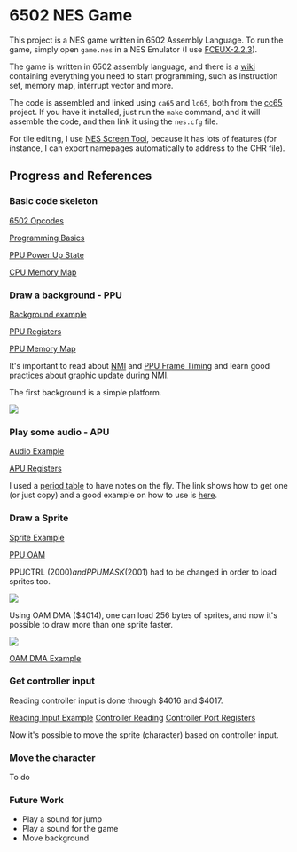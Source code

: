 # 6502 NES Game

This project is a NES game written in 6502 Assembly Language. To run the game, simply open ```game.nes``` in a NES Emulator (I use [FCEUX-2.2.3](http://www.fceux.com/web/home.html)).

The game is written in 6502 assembly language, and there is a [wiki](http://wiki.nesdev.com/w/index.php/Nesdev_Wiki) containing everything you need to start programming, such as instruction set, memory map, interrupt vector and more.

The code is assembled and linked using ```ca65``` and ```ld65```, both from the [cc65](https://www.cc65.org/) project. If you have it installed, just run the ```make``` command, and it will assemble the code, and then link it using the ```nes.cfg``` file.

For tile editing, I use [NES Screen Tool](http://forums.nesdev.com/viewtopic.php?t=7237), because it has lots of features (for instance, I can export namepages automatically to address to the CHR file).

## Progress and References

### Basic code skeleton

[6502 Opcodes](http://www.6502.org/tutorials/6502opcodes.html)

[Programming Basics](https://wiki.nesdev.com/w/index.php/Programming_Basics)

[PPU Power Up State](https://wiki.nesdev.com/w/index.php/PPU_power_up_state)

[CPU Memory Map](https://wiki.nesdev.com/w/index.php/CPU_memory_map)

### Draw a background - PPU

[Background example](http://forums.nesdev.com/viewtopic.php?f=10&t=15648)

[PPU Registers](https://wiki.nesdev.com/w/index.php/PPU_registers)

[PPU Memory Map](https://wiki.nesdev.com/w/index.php/PPU_memory_map)

It's important to read about [NMI](https://wiki.nesdev.com/w/index.php/NMI) and [PPU Frame Timing](https://wiki.nesdev.com/w/index.php/PPU_frame_timing) and learn good practices about graphic update during NMI.

The first background is a simple platform.

![](https://github.com/sampaio23/nesgame/blob/master/images/background.png)

### Play some audio - APU

[Audio Example](https://safiire.github.io/blog/2015/03/29/creating-sound-on-the-nes/)

[APU Registers](https://wiki.nesdev.com/w/index.php/APU_registers)

I used a [period table](http://wiki.nesdev.com/w/index.php/APU_period_table) to have notes on the fly. The link shows how to get one (or just copy) and a good example on how to use is [here](http://blargg.8bitalley.com/parodius/nes-code/apu_scale.s).

### Draw a Sprite

[Sprite Example](http://forums.nesdev.com/viewtopic.php?f=10&t=15647)

[PPU OAM](http://wiki.nesdev.com/w/index.php/PPU_OAM)

PPUCTRL ($2000) and PPUMASK ($2001) had to be changed in order to load sprites too.

![](https://github.com/sampaio23/nesgame/blob/master/images/1sprite.png)

Using OAM DMA ($4014), one can load 256 bytes of sprites, and now it's possible to draw more than one sprite faster.

![](https://github.com/sampaio23/nesgame/blob/master/images/2sprite.png)

[OAM DMA Example](http://www.vbforums.com/showthread.php?858523-NES-6502-Programming-Tutorial-Part-3-Drawing-a-Sprite)

### Get controller input

Reading controller input is done through $4016 and $4017.

[Reading Input Example](http://forums.nesdev.com/viewtopic.php?f=10&t=15645)
[Controller Reading](http://wiki.nesdev.com/w/index.php/Controller_Reading)
[Controller Port Registers](http://wiki.nesdev.com/w/index.php/Controller_port_registers)

Now it's possible to move the sprite (character) based on controller input.

### Move the character

To do

### Future Work

* Play a sound for jump
* Play a sound for the game
* Move background